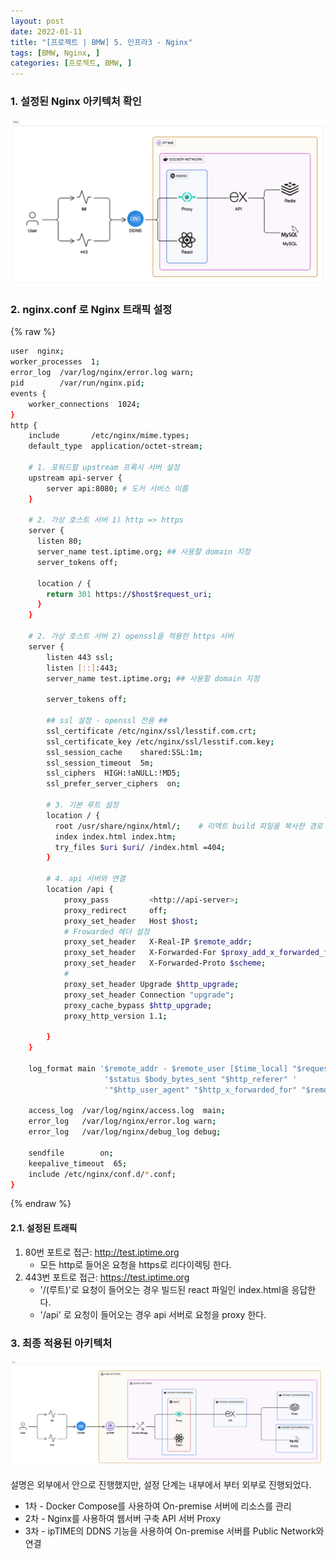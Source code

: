 ```yaml
---
layout: post
date: 2022-01-11
title: "[프로젝트 | BMW] 5. 인프라3 - Nginx"
tags: [BMW, Nginx, ]
categories: [프로젝트, BMW, ]
---
```




### 1. 설정된 Nginx 아키텍처 확인


![0](/assets/img/2022-01-11-프로젝트--BMW-5.-인프라3---Nginx.md/0.png)



### 2. nginx.conf 로 Nginx 트래픽 설정



{% raw %}
```bash
user  nginx;
worker_processes  1;
error_log  /var/log/nginx/error.log warn;
pid        /var/run/nginx.pid;
events {
    worker_connections  1024;
}
http {
    include       /etc/nginx/mime.types;
    default_type  application/octet-stream;

    # 1. 포워드할 upstream 프록시 서버 설정
    upstream api-server {
		server api:8080; # 도커 서비스 이름
    }

    # 2. 가상 호스트 서버 1) http => https
    server {
      listen 80;
      server_name test.iptime.org; ## 사용할 domain 지정
      server_tokens off;

      location / {
        return 301 https://$host$request_uri;
      }
    }

    # 2. 가상 호스트 서버 2) openssl을 적용한 https 서버
    server {
        listen 443 ssl;
        listen [::]:443;
        server_name test.iptime.org; ## 사용할 domain 지정

        server_tokens off;

        ## ssl 설정 - openssl 전용 ##
        ssl_certificate /etc/nginx/ssl/lesstif.com.crt;
        ssl_certificate_key /etc/nginx/ssl/lesstif.com.key;
        ssl_session_cache    shared:SSL:1m;
        ssl_session_timeout  5m;
        ssl_ciphers  HIGH:!aNULL:!MD5;
        ssl_prefer_server_ciphers  on;

        # 3. 기본 루트 설정
        location / {
          root /usr/share/nginx/html/;    # 리엑트 build 파일을 복사한 경로
          index index.html index.htm;
          try_files $uri $uri/ /index.html =404;
        }

        # 4. api 서버와 연결
        location /api {
            proxy_pass         <http://api-server>;
            proxy_redirect     off;
            proxy_set_header   Host $host;
            # Frowarded 헤더 설정
            proxy_set_header   X-Real-IP $remote_addr;
            proxy_set_header   X-Forwarded-For $proxy_add_x_forwarded_for;
            proxy_set_header   X-Forwarded-Proto $scheme;
            #
            proxy_set_header Upgrade $http_upgrade;
            proxy_set_header Connection "upgrade";
            proxy_cache_bypass $http_upgrade;
            proxy_http_version 1.1;

        }
    }

    log_format main '$remote_addr - $remote_user [$time_local] "$request" '
                     '$status $body_bytes_sent "$http_referer" '
                     '"$http_user_agent" "$http_x_forwarded_for" "$remote_addr"';

    access_log  /var/log/nginx/access.log  main;
    error_log   /var/log/nginx/error.log warn;
    error_log   /var/log/nginx/debug_log debug;

    sendfile        on;
    keepalive_timeout  65;
    include /etc/nginx/conf.d/*.conf;
}
```
{% endraw %}




#### 2.1. 설정된 트래픽

1. 80번 포트로 접근: http://test.iptime.org
	- 모든 http로 들어온 요청을 https로 리다이렉팅 한다.
2. 443번 포트로 접근: https://test.iptime.org
	- '/(루트)'로 요청이 들어오는 경우 빌드된 react 파일인 index.html을 응답한다.
	- '/api' 로 요청이 들어오는 경우 api 서버로 요청을 proxy 한다.


### 3. 최종 적용된 아키텍처


![1](/assets/img/2022-01-11-프로젝트--BMW-5.-인프라3---Nginx.md/1.png)


설명은 외부에서 안으로 진행했지만, 설정 단계는 내부에서 부터 외부로 진행되었다.

- 1차 - Docker Compose를 사용하여 On-premise 서버에 리소스를 관리
- 2차 - Nginx를 사용하여 웹서버 구축 API 서버 Proxy
- 3차 - ipTIME의 DDNS 기능을 사용하여 On-premise 서버를 Public Network와 연결
